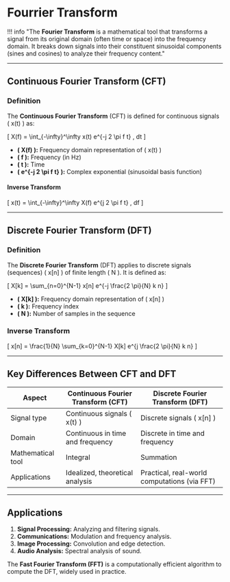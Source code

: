 # Fourrier Transform

!!! info "The **Fourier Transform** is a mathematical tool that transforms a signal from its original domain (often time or space) into the frequency domain. It breaks down signals into their constituent sinusoidal components (sines and cosines) to analyze their frequency content."

---

## Continuous Fourier Transform (CFT)

### Definition

The **Continuous Fourier Transform** (CFT) is defined for continuous signals \( x(t) \) as:

\[
X(f) = \int_{-\infty}^\infty x(t) e^{-j 2 \pi f t} \, dt
\]

- **\( X(f) \):** Frequency domain representation of \( x(t) \)
- **\( f \):** Frequency (in Hz)
- **\( t \):** Time
- **\( e^{-j 2 \pi f t} \):** Complex exponential (sinusoidal basis function)

#### Inverse Transform

\[
x(t) = \int_{-\infty}^\infty X(f) e^{j 2 \pi f t} \, df
\]

---

## Discrete Fourier Transform (DFT)

### Definition

The **Discrete Fourier Transform** (DFT) applies to discrete signals (sequences) \( x[n] \) of finite length \( N \). It is defined as:

\[
X[k] = \sum_{n=0}^{N-1} x[n] e^{-j \frac{2 \pi}{N} k n}
\]

- **\( X[k] \):** Frequency domain representation of \( x[n] \)
- **\( k \):** Frequency index
- **\( N \):** Number of samples in the sequence

### Inverse Transform

\[
x[n] = \frac{1}{N} \sum_{k=0}^{N-1} X[k] e^{j \frac{2 \pi}{N} k n}
\]

---

## Key Differences Between CFT and DFT

| **Aspect**            | **Continuous Fourier Transform (CFT)**                | **Discrete Fourier Transform (DFT)**              |
|------------------------|-------------------------------------------------------|---------------------------------------------------|
| Signal type            | Continuous signals \( x(t) \)                        | Discrete signals \( x[n] \)                      |
| Domain                 | Continuous in time and frequency                     | Discrete in time and frequency                   |
| Mathematical tool      | Integral                                              | Summation                                         |
| Applications           | Idealized, theoretical analysis                      | Practical, real-world computations (via FFT)     |

---

## Applications

1. **Signal Processing:** Analyzing and filtering signals.
2. **Communications:** Modulation and frequency analysis.
3. **Image Processing:** Convolution and edge detection.
4. **Audio Analysis:** Spectral analysis of sound.

The **Fast Fourier Transform (FFT)** is a computationally efficient algorithm to compute the DFT, widely used in practice.
